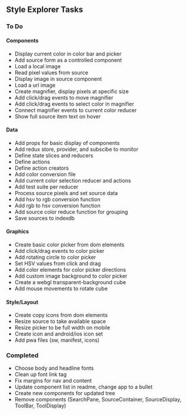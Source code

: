 ## Style Explorer Tasks

### To Do
#### Components
* Display current color in color bar and picker
* Add source form as a controlled component
* Load a local image
* Read pixel values from source
* Display image in source component
* Load a url image
* Create magnifier, display pixels at specific size
* Add click/drag events to move magnifier
* Add click/drag events to select color in magnifier
* Connect magnifier events to current color reducer
* Show full source item text on hover
#### Data
* Add props for basic display of components
* Add redux store, provider, and subscibe to monitor
* Define state slices and reducers
* Define actions
* Define action creators
* Add color conversion file
* Add current color selection reducer and actions
* Add test suite per reducer
* Process source pixels and set source data
* Add hsv to rgb conversion function
* Add rgb to hsv conversion function
* Add source color reduce function for grouping
* Save sources to indexdb
#### Graphics
* Create basic color picker from dom elements
* Add click/drag events to color picker
* Add rotating circle to color picker
* Set HSV values from click and drag
* Add color elements for color picker directions
* Add custom image background to color picker
* Create a webgl transparent-background cube
* Add mouse movements to rotate cube
#### Style/Layout
* Create copy icons from dom elements
* Resize source to take available space
* Resize picker to be full width on mobile
* Create icon and android/ios icon set
* Add pwa files (sw, manifest, icons)

### Completed
* Choose body and headline fonts
* Clean up font link tag
* Fix margins for nav and content
* Update component list in readme, change app to a bullet
* Create new components for updated tree
* Remove components (SearchPane, SourceContainer, SourceDisplay, ToolBar, ToolDisplay)
